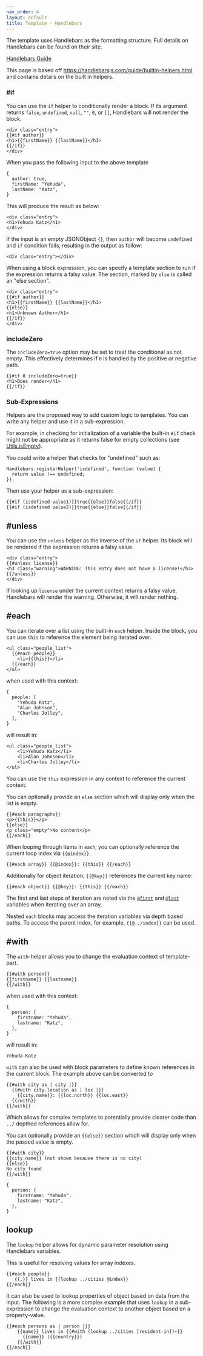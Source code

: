 ```yaml
---
nav_order: 4
layout: default
title: Template - Handlebars
---
```


The template uses Handlebars as the formatting structure. Full details on Handlebars can be found on their site.

[Handlebars Guide](https://handlebarsjs.com/guide/)

This page is based off https://handlebarsjs.com/guide/builtin-helpers.html and contains details on the built in helpers.


### #if

You can use the `if` helper to conditionally render a block. If its argument returns `false`, `undefined`, `null`, `""`, `0`, or `[]`, Handlebars will not render the block.



```
<div class="entry">
{{#if author}}
<h1>{{firstName}} {{lastName}}</h1>
{{/if}}
</div>
```

When you pass the following input to the above template



```
{
  author: true,
  firstName: "Yehuda",
  lastName: "Katz",
}
```

This will produce the result as below:



```
<div class="entry">
<h1>Yehuda Katz</h1>
</div>
```

If the input is an empty JSONObject `{}`, then `author` will become `undefined` and `if` condition fails, resulting in the output as follow:

```
<div class="entry"></div>
```

When using a block expression, you can specify a template section to run if the expression returns a falsy value. The section, marked by `else` is called an "else section".



```
<div class="entry">
{{#if author}}
<h1>{{firstName}} {{lastName}}</h1>
{{else}}
<h1>Unknown Author</h1>
{{/if}}
</div>
```

### includeZero

The `includeZero=true` option may be set to treat the conditional as not empty. This effectively determines if `0` is handled by the positive or negative path.

```
{{#if 0 includeZero=true}}
<h1>Does render</h1>
{{/if}}
```

### Sub-Expressions

Helpers are the proposed way to add custom logic to templates. You can write any helper and use it in a sub-expression.

For example, in checking for initialization of a variable the built-in `#if` check might not be appropriate as it returns false for empty collections (see [Utils.isEmpty](https://handlebarsjs.com/api-reference/utilities.html#handlebars-utils-isempty-value)).

You could write a helper that checks for "undefined" such as:


```
Handlebars.registerHelper('isdefined', function (value) {
  return value !== undefined;
});
```

Then use your helper as a sub-expression:


```
{{#if (isdefined value1)}}true{{else}}false{{/if}}
{{#if (isdefined value2)}}true{{else}}false{{/if}}
```

## #unless

You can use the `unless` helper as the inverse of the `if` helper. Its block will be rendered if the expression returns a falsy value.



```
<div class="entry">
{{#unless license}}
<h3 class="warning">WARNING: This entry does not have a license!</h3>
{{/unless}}
</div>
```

If looking up `license` under the current context returns a falsy value, Handlebars will render the warning. Otherwise, it will render nothing.

## #each

You can iterate over a list using the built-in `each` helper. Inside the block, you can use `this` to reference the element being iterated over.



```
<ul class="people_list">
  {{#each people}}
    <li>{{this}}</li>
  {{/each}}
</ul>
```

when used with this context:


```
{
  people: [
    "Yehuda Katz",
    "Alan Johnson",
    "Charles Jolley",
  ],
}
```

will result in:



```
<ul class="people_list">
    <li>Yehuda Katz</li>
    <li>Alan Johnson</li>
    <li>Charles Jolley</li>
</ul>
```

You can use the `this` expression in any context to reference the current context.

You can optionally provide an `else` section which will display only when the list is empty.



```
{{#each paragraphs}}
<p>{{this}}</p>
{{else}}
<p class="empty">No content</p>
{{/each}}
```

When looping through items in `each`, you can optionally reference the current loop index via `{{@index}}`.

```
{{#each array}} {{@index}}: {{this}} {{/each}}
```

Additionally for object iteration, `{{@key}}` references the current key name:

```
{{#each object}} {{@key}}: {{this}} {{/each}}
```

The first and last steps of iteration are noted via the [`@first`](https://handlebarsjs.com/api-reference/data-variables.html#first) and [`@last`](https://handlebarsjs.com/api-reference/data-variables.html#last) variables when iterating over an array.

Nested `each` blocks may access the iteration variables via depth based paths. To access the parent index, for example, `{{@../index}}` can be used.

## #with

The `with`\-helper allows you to change the evaluation context of template-part.



```
{{#with person}}
{{firstname}} {{lastname}}
{{/with}}
```

when used with this context:



```
{
  person: {
    firstname: "Yehuda",
    lastname: "Katz",
  },
}
```

will result in:



```
Yehuda Katz
```

`with` can also be used with block parameters to define known references in the current block. The example above can be converted to



```
{{#with city as | city |}}
  {{#with city.location as | loc |}}
    {{city.name}}: {{loc.north}} {{loc.east}}
  {{/with}}
{{/with}}
```

Which allows for complex templates to potentially provide clearer code than `../` depthed references allow for.

You can optionally provide an `{{else}}` section which will display only when the passed value is empty.



```
{{#with city}}
{{city.name}} (not shown because there is no city)
{{else}}
No city found
{{/with}}
```



```
{
  person: {
    firstname: "Yehuda",
    lastname: "Katz",
  },
}
```

## lookup

The `lookup` helper allows for dynamic parameter resolution using Handlebars variables.

This is useful for resolving values for array indexes.



```
{{#each people}}
   {{.}} lives in {{lookup ../cities @index}}
{{/each}}
```

It can also be used to lookup properties of object based on data from the input. The following is a more complex example that uses `lookup` in a sub-expression to change the evaluation context to another object based on a property-value.



```
{{#each persons as | person |}}
    {{name}} lives in {{#with (lookup ../cities [resident-in])~}}
      {{name}} ({{country}})
    {{/with}}
{{/each}}
```


